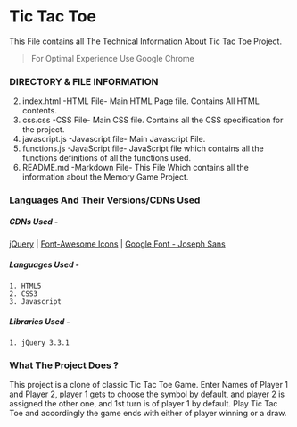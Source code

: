 # Tic Tac Toe

This File contains all The Technical Information About Tic Tac Toe Project.<br>

>For Optimal Experience Use Google Chrome


### DIRECTORY & FILE INFORMATION

2. index.html   -HTML File-		Main HTML Page file. Contains All HTML contents.
3. css.css    -CSS File-		Main CSS file. Contains all the CSS specification for the project.
4. javascript.js    -Javascript file-   Main Javascript File.
4. functions.js   -JavaScript file-   JavaScript file which contains all the functions definitions of all the functions 							used.
5. README.md		-Markdown File-		This File Which contains all the information about the Memory Game Project.

### Languages And Their Versions/CDNs Used

##### CDNs Used - 
[jQuery](https://code.jquery.com/jquery-3.3.1.min.js)
 | [Font-Awesome Icons](https://use.fontawesome.com/releases/v5.0.8/css/all.css)
 | [Google Font - Joseph Sans](https://fonts.googleapis.com/css?family=Josefin+Sans)


##### Languages Used -
	1. HTML5
	2. CSS3
	3. Javascript
##### Libraries Used - 
	1. jQuery 3.3.1


### What The Project Does ? 
This project is a clone of classic Tic Tac Toe Game. Enter Names of Player 1 and Player 2, player 1 gets to choose the symbol by default, and player 2 is assigned the other one, and 1st turn is of player 1 by default. Play Tic Tac Toe and accordingly the game ends with either of player winning or a draw.
